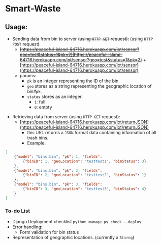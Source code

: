 # Smart-Waste
## Usage:
+ Sending data from bin to server ~~(using `HTTP GET` request):~~ (using `HTTP POST` request)
    + ~~[https://peaceful-island-64716.herokuapp.com/iot/sensor?geo=test&status=1&pk=2](https://peaceful-island-64716.herokuapp.com/iot/sensor?geo=test&status=1&pk=2)~~
    +[https://peaceful-island-64716.herokuapp.com/iot/sensor](https://peaceful-island-64716.herokuapp.com/iot/sensor)
    + params:
        + `pk` is an integer representing the ID of the bin.
        + `geo` stores as a string representing the geographic location of bin#`pk`.
        + `status` stores as an integer.
            * `1`: full
            * `0`: empty
* Retrieving data from server (using `HTTP GET` request):
    - [https://peaceful-island-64716.herokuapp.com/iot/returnJSON](https://peaceful-island-64716.herokuapp.com/iot/returnJSON)
        + this URL returns a `JSON` format data containing information of all trash bins.
        * Example:
```json
[
    {"model": "bins.bin", "pk": 1, "fields": 
        {"binID": 1, "geoLocation": "testtest1", "binStatus": 3}
    }, 
    {"model": "bins.bin", "pk": 2, "fields": 
        {"binID": 2, "geoLocation": "testtest2", "binStatus": 1}
    }, 
    {"model": "bins.bin", "pk": 3, "fields": 
        {"binID": 3, "geoLocation": "testtest3", "binStatus": 4}
    }
]
```

### To-do List
+ Django Deployment checklist `python manage.py check --deploy`
+ Error handling:
    + Form validation for bin status
+ Representation of geographic locations. (currently a `Stirng`)


